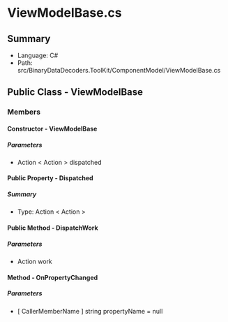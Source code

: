 ﻿# ViewModelBase.cs

## Summary

* Language: C#
* Path: src/BinaryDataDecoders.ToolKit/ComponentModel/ViewModelBase.cs

## Public Class - ViewModelBase

### Members

#### Constructor - ViewModelBase

#####  Parameters

 - Action < Action > dispatched 

#### Public Property - Dispatched

##### Summary

 * Type: Action < Action > 

#### Public Method - DispatchWork

#####  Parameters

 - Action work 

#### Method - OnPropertyChanged

#####  Parameters

 - [ CallerMemberName ] string propertyName = null 

